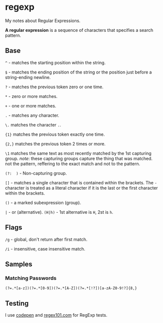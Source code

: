 # regexp
My notes about Regular Expressions.

**A regular expression** is a sequence of characters that specifies a search pattern.

## Base
`^` - matches the starting position within the string.

`$` - matches the ending position of the string or the position just before a string-ending newline.

`?` - matches the previous token zero or one time.

`*` - zero or more matches.

`+` - one or more matches.

`.` - matches any character.

`\.` matches the character `.`.

`{1}` matches the previous token exactly one time.

`{2,}` matches the previous token 2 times or more.

`\1` matches the same text as most recently matched by the 1st capturing group.
*note*: these capturing groups capture the thing that was matched. not the pattern, reffering to the exact match and not to the pattern.

`(?:  )` - Non-capturing group.

`[]` - matches a single character that is contained within the brackets. The `-` character is treated as a literal character if it is the last or the first character within the brackets.

`()` - a marked subexpression (group).

`|` - or (alternative).
`(H|h)` - 1st alternative is `H`, 2st is `h`. 

## Flags
`/g` - global, don't return after first match.

`/i` - insensitive, case insensitive match.

## Samples
### Matching Passwords
```
(?=.*[a-z])(?=.*[0-9])(?=.*[A-Z])(?=.*[!?])[a-zA-Z0-9!?]{8,}
```

## Testing
I use [codepen](https://codepen.io/pen/?editors=0010) and [regex101.com](https://regex101.com/) for RegExp tests.
